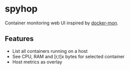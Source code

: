 # spyhop
Container monitoring web UI inspired by [docker-mon](https://github.com/icecrime/docker-mon).

## Features

* List all containers running on a host
* See CPU, RAM and [r,t]x bytes for selected container
* Host metrics as overlay

